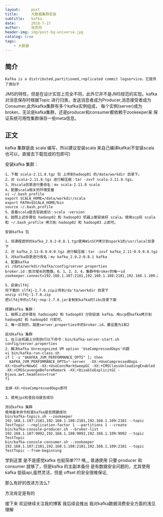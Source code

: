 ```yaml
---
layout:     post
title:      大数据集群安装
subtitle:   kafka
date:       2018-7-27
author:     张忠欣
header-img: img/post-bg-universe.jpg
catalog: true
tags:
    - 大数据
---
```



## 简介

    Kafka is a distributed,partitioned,replicated commit logservice。它提供了类似于
JMS的特性，但是在设计实现上完全不同，此外它并不是JMS规范的实现。kafka对消息保存时根据Topic
进行归类，发送消息者成为Producer,消息接受者成为Consumer,此外kafka集群有多个kafka实例组成，
每个实例(server)成为broker。无论是kafka集群，还是producer和consumer都依赖于zookeeper来
保证系统可用性集群保存一些meta信息。

## 正文

kafka 集群是由 scala 编写，所以建议安装scala 来自己编译kafka(不安装scala 也可以，直接去下载现成的包即可)

安装kafka 集群：
```objc
1、下载 scala-2.11.8.tgz 包 上传到hadoop01 的/data/workdir 目录下。
2、对 scala-2.11.8.tgz 进行解压缩：tar -zxvf scala-2.11.8.tgz。
3、对scala目录进行重命名：mv scala-2.11.8 scala
4、配置scala相关的环境变量
vi ~/.bash_profile
export SCALA_HOME=/data/workdir/scala
export PATH=$SCALA_HOME/bin
source ~/.bash_profile
5、查看scala是否安装成功：scala -version
6、按照上述步骤在 hadoop02 和 hadoop03 机器上都安装好 scala。使用scp将 scala 和 ~/.bash_profile 拷贝到 hadoop02 和 hadoop03 上即可。

安装kafka 包

1、将课程提供的kafka_2.9.2-0.8.1.tgz使用WinSCP拷贝到spark1的/usr/local目录下
2、对 kafka_2.11-0.9.0.0.tgz 进行解压缩：tar -zxvf kafka_2.11-0.9.0.0.tgz
3、对kafka目录进行改名：mv kafka_2.9.2-0.8.1 kafka
4、配置kafka
vi /data/workdir/kafka/config/server.properties
broker.id：依次增长的整数，0、1、2、3、4，集群中Broker的唯一id
zookeeper.connect=192.168.1.107:2181,192.168.1.108:2181,192.168.1.109:2181

5、安装slf4j
将下载的 slf4j-1.7.6.zip上传到/da'ta/workdir 目录下
unzip slf4j-1.7.6.zip
把slf4j中的slf4j-nop-1.7.6.jar复制到kafka的libs目录下面

搭建kafka 集群：
1、按照上述步骤在 hadoiop02 和 hadoop03 分别安装 kafka。用scp把kafka拷贝到 hadoop02 和 hadoop03 行即可。
2、唯一区别的，就是server.properties中的broker.id，要设置为1和2

启动kafka 集群
1、在三台机器上分别执行以下命令：bin/kafka-server-start.sh config/server.properties
2、解决kafka Unrecognized VM option 'UseCompressedOops'问题
vi bin/kafka-run-class.sh
if [ -z "$KAFKA_JVM_PERFORMANCE_OPTS" ]; then
  KAFKA_JVM_PERFORMANCE_OPTS="-server  -XX:+UseCompressedOops -XX:+UseParNewGC -XX:+UseConcMarkSweepGC -XX:+CMSClassUnloadingEnabled -XX:+CMSScavengeBeforeRemark -XX:+DisableExplicitGC -Djava.awt.headless=true"
fi

去掉-XX:+UseCompressedOops即可

3、使用jps检查启动是否成功

测试kafka 集群
使用基本命令检查kafka是否搭建成功
bin/kafka-topics.sh --zookeeper 192.168.1.107:2181,192.168.1.108:2181,192.168.1.109:2181 --topic TestTopic --replication-factor 1 --partitions 1 --create
bin/kafka-console-producer.sh --broker-list 192.168.1.107:9092,192.168.1.108:9092,192.168.1.109:9092 --topic TestTopic
bin/kafka-console-consumer.sh --zookeeper 192.168.1.107:2181,192.168.1.108:2181,192.168.1.109:2181 --topic TestTopic --from-beginning

```

学到这里 是不是感觉kafka 也挺简单??? 咦,,, 普通使用 只要 producer 和 consumer 就够了，但是kafka 的主副本备份 是有数据安全问题的，尤其使用kafka
低级api,虽然灵活，但是 offset 的安全很难保证,

那么有好的改进方法么? 

方法肯定是有的

接下来 欢迎继续关注我的博客 我后续会推出 我对kafka数据消费安全方面的浅见理解



